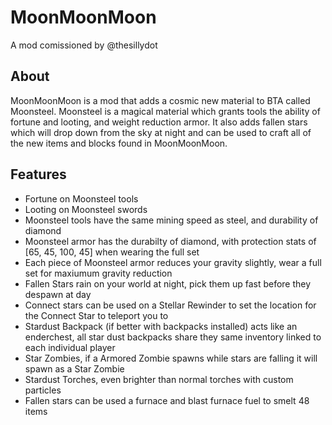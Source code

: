 # MoonMoonMoon

A mod comissioned by @thesillydot

## About

MoonMoonMoon is a mod that adds a cosmic new material to BTA called Moonsteel. Moonsteel is a magical material which grants tools the ability of fortune and looting, and weight reduction armor. It also adds fallen stars which will drop down from the sky at night and can be used to craft all of the new items and blocks found in MoonMoonMoon.

## Features
- Fortune on Moonsteel tools
- Looting on Moonsteel swords
- Moonsteel tools have the same mining speed as steel, and durability of diamond
- Moonsteel armor has the durabilty of diamond, with protection stats of [65, 45, 100, 45] when wearing the full set
- Each piece of Moonsteel armor reduces your gravity slightly, wear a full set for maxiumum gravity reduction
- Fallen Stars rain on your world at night, pick them up fast before they despawn at day
- Connect stars can be used on a Stellar Rewinder to set the location for the Connect Star to teleport you to
- Stardust Backpack (if better with backpacks installed) acts like an enderchest, all star dust backpacks share they same inventory linked to each individual player
- Star Zombies, if a Armored Zombie spawns while stars are falling it will spawn as a Star Zombie
- Stardust Torches, even brighter than normal torches with custom particles
- Fallen stars can be used a furnace and blast furnace fuel to smelt 48 items
